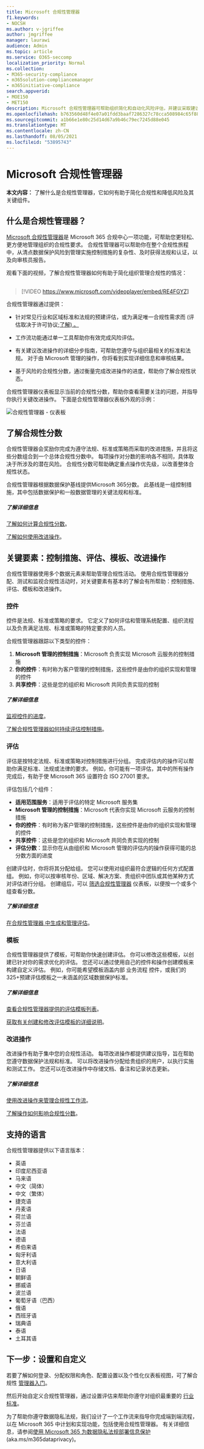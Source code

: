 ```yaml
---
title: Microsoft 合规性管理器
f1.keywords:
- NOCSH
ms.author: v-jgriffee
author: jmgriffee
manager: laurawi
audience: Admin
ms.topic: article
ms.service: O365-seccomp
localization_priority: Normal
ms.collection:
- M365-security-compliance
- m365solution-compliancemanager
- m365initiative-compliance
search.appverid:
- MOE150
- MET150
description: Microsoft 合规性管理器可帮助组织简化和自动化风险评估，并建议采取建议操作来帮助应对风险。
ms.openlocfilehash: b763560d48f4e07a01fdd3baaf7286327c78cca508984c65f88aff1c73ee47b6
ms.sourcegitcommit: a1b66e1e80c25d14d67a9b46c79ec7245d88e045
ms.translationtype: MT
ms.contentlocale: zh-CN
ms.lasthandoff: 08/05/2021
ms.locfileid: "53895743"
---
```

# <a name="microsoft-compliance-manager"></a>Microsoft 合规性管理器

**本文内容：** 了解什么是合规性管理器，它如何有助于简化合规性和降低风险及其关键组件。

## <a name="what-is-compliance-manager"></a>什么是合规性管理器？

[Microsoft 合规性管理器](https://compliance.microsoft.com/compliancemanager)是 Microsoft 365 合规中心一[](microsoft-365-compliance-center.md)项功能，可帮助您更轻松、更方便地管理组织的合规性要求。 合规性管理器可以帮助你在整个合规性旅程中，从清点数据保护风险到管理实施控制措施的复杂性、及时获得法规和认证，以及向审核员报告。

观看下面的视频，了解合规性管理器如何有助于简化组织管理合规性的情况：
<br>
<br>
>[!VIDEO https://www.microsoft.com/videoplayer/embed/RE4FGYZ]

合规性管理器通过提供：

- 针对常见行业和区域标准和法规的预建评估，或为满足唯一合规性需求而 (评估取决于许可协议;[了解) 。](/office365/servicedescriptions/microsoft-365-service-descriptions/microsoft-365-tenantlevel-services-licensing-guidance/microsoft-365-security-compliance-licensing-guidance)

- 工作流功能通过单一工具帮助你有效完成风险评估。

- 有关建议改进操作的详细分步指南，可帮助您遵守与组织最相关的标准和法规。 对于由 Microsoft 管理的操作，你将看到实现详细信息和审核结果。

- 基于风险的合规性分数，通过衡量完成改进操作的进度，帮助你了解合规性状态。

合规性管理器仪表板显示当前的合规性分数，帮助你查看需要关注的问题，并指导你执行关键改进操作。 下面是合规性管理器仪表板外观的示例：

![合规性管理器 - 仪表板](../media/compliance-manager-dashboard.png "合规性管理器仪表板")

## <a name="understanding-your-compliance-score"></a>了解合规性分数

合规性管理器会奖励你完成为遵守法规、标准或策略而采取的改进措施，并且将这些分数组合到一个总体合规性分数中。 每项操作对分数的影响各不相同，具体取决于所涉及的潜在风险。 合规性分数可帮助确定重点操作优先级，以改善整体合规性状态。

合规性管理器根据数据保护基线提供Microsoft 365分数。 此基线是一组控制措施，其中包括数据保护和一般数据管理的关键法规和标准。

##### <a name="learn-more"></a>了解详细信息

[了解如何计算合规性分数](compliance-score-calculation.md)。

[了解如何使用改进操作](compliance-manager-improvement-actions.md)。

## <a name="key-elements-controls-assessments-templates-improvement-actions"></a>关键要素：控制措施、评估、模板、改进操作

合规性管理器使用多个数据元素来帮助管理合规性活动。 使用合规性管理器分配、测试和监视合规性活动时，对关键要素有基本的了解会有所帮助：控制措施、评估、模板和改进操作。

### <a name="controls"></a>控件

控件是法规、标准或策略的要求。 它定义了如何评估和管理系统配置、组织流程以及负责满足法规、标准或策略的特定要求的人员。

合规性管理器跟踪以下类型的控件：

1. **Microsoft 管理的控制措施**：Microsoft 负责实现 Microsoft 云服务的控制措施
2. **你的控件**：有时称为客户管理的控制措施，这些控件是由你的组织实现和管理的控件
3. **共享控件**：这些是您的组织和 Microsoft 共同负责实现的控制

##### <a name="learn-more"></a>了解详细信息

[监视控件的进度](compliance-manager-assessments.md#monitor-assessment-progress-and-controls)。

[了解合规性管理器如何持续评估控制措施](compliance-score-calculation.md#how-compliance-manager-continuously-assesses-controls)。

### <a name="assessments"></a>评估

评估是按特定法规、标准或策略对控制措施进行分组。 完成评估内的操作可以帮助你满足标准、法规或法律的要求。 例如，你可能有一项评估，其中的所有操作完成后，有助于使 Microsoft 365 设置符合 ISO 27001 要求。

评估包括几个组件：

- **适用范围服务**：适用于评估的特定 Microsoft 服务集
- **Microsoft 管理的控制措施**：Microsoft 代表你实现 Microsoft 云服务的控制措施
- **你的控件**：有时称为客户管理的控制措施，这些控件是由你的组织实现和管理的控件
- **共享控件**：这些是您的组织和 Microsoft 共同负责实现的控制
- **评估分数**：显示你在从由组织和 Microsoft 管理的评估内的操作获得可能的总分数方面的进度

创建评估时，你将将其分配给组。 您可以使用对组织最符合逻辑的任何方式配置组。 例如，你可以按审核年份、区域、解决方案、贵组织中团队或其他某种方式对评估进行分组。 创建组后，可以 [筛选合规性管理器](compliance-manager-setup.md#filtering-your-dashboard-view) 仪表板，以便按一个或多个组查看分数。

##### <a name="learn-more"></a>了解详细信息

[在合规性管理器 中生成和管理评估](compliance-manager-assessments.md)。

### <a name="templates"></a>模板

合规性管理器提供了模板，可帮助你快速创建评估。 你可以修改这些模板，以创建已针对你的需求优化的评估。 您还可以通过使用自己的控件和操作创建模板来构建自定义评估。 例如，你可能希望模板涵盖内部 业务流程 控件，或我们的 325+预建评估模板之一未涵盖的区域数据保护标准。

##### <a name="learn-more"></a>了解详细信息

[查看合规性管理器提供的评估模板列表](compliance-manager-templates-list.md)。

[获取有关创建和修改评估模板的详细说明](compliance-manager-templates.md)。

### <a name="improvement-actions"></a>改进操作

改进操作有助于集中您的合规性活动。 每项改进操作都提供建议指导，旨在帮助您遵守数据保护法规和标准。 可以将改进操作分配给贵组织的用户，以执行实施和测试工作。 您还可以在改进操作中存储文档、备注和记录状态更新。

##### <a name="learn-more"></a>了解详细信息

[使用改进操作来管理合规性工作流](compliance-manager-improvement-actions.md)。

[了解操作如何影响合规性分数](compliance-score-calculation.md#action-types-and-points)。

## <a name="supported-languages"></a>支持的语言

合规性管理器提供以下语言版本：

- 英语
- 印度尼西亚语
- 马来语
- 中文（简体）
- 中文（繁体）
- 捷克语
- 丹麦语
- 荷兰语
- 芬兰语
- 法语
- 德语
- 希伯来语
- 匈牙利语
- 意大利语
- 日语
- 朝鲜语
- 挪威语
- 波兰语
- 葡萄牙语（巴西）
- 俄语
- 西班牙语
- 瑞典语
- 泰语
- 土耳其语

## <a name="next-steps-set-up-and-customize"></a>下一步：设置和自定义

若要了解如何登录、分配权限和角色、配置设置以及个性化仪表板视图，可了解合规性 [管理器入门](compliance-manager-setup.md)。

然后开始自定义合规性管理器，通过设置评估来帮助你遵守对组织最重要的 [行业标准](compliance-manager-assessments.md)。

为了帮助你遵守数据隐私法规，我们设计了一个工作流来指导你完成端到端流程，以在 Microsoft 365 中计划和实现功能，包括使用合规性管理器。 有关详细信息，请参阅[使用 Microsoft 365 为数据隐私法规部署信息保护](../solutions/information-protection-deploy.md) (aka.ms/m365dataprivacy)。 
